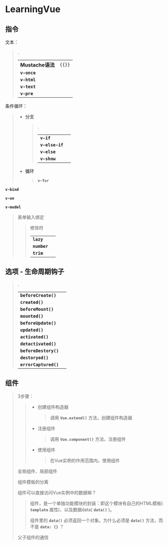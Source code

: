 # LearningVue



## 指令

文本：

> .
>
> |                  |        |
> | ---------------- | ------ |
> | **Mustache语法** | `{{}}` |
> | **`v-once`**     |        |
> | **`v-html`**     |        |
> | **`v-text`**     |        |
> | **`v-pre`**      |        |



条件循环：

> * **分支**
>
>   > .
>   >
>   > |                 |      |
>   > | --------------- | ---- |
>   > | **`v-if`**      |      |
>   > | **`v-else-if`** |      |
>   > | **`v-else`**    |      |
>   > | **`v-show`**    |      |
>
> * **循环**
>
>   > **`v-for`** 



**`v-bind`**

**`v-on`**

**`v-model`**

> 表单输入绑定
>
> > 
>
> > 修饰符
> >
> > |              |      |
> > | ------------ | ---- |
> > | **`lazy`**   |      |
> > | **`number`** |      |
> > | **`trim`**   |      |
> >
> > 



## 选项 - 生命周期钩子

> .
>
> |                       |      |
> | --------------------- | ---- |
> | **`beforeCreate()`**  |      |
> | **`created()`**       |      |
> | **`beforeMount()`**   |      |
> | **`mounted()`**       |      |
> | **`beforeUpdate()`**  |      |
> | **`updated()`**       |      |
> | **`activated()`**     |      |
> | **`detactivated()`**  |      |
> | **`beforeDestory()`** |      |
> | **`destoryed()`**     |      |
> | **`errorCaptured()`** |      |
>
> 



## 组件

> 3步骤：
>
> > * 创建组件构造器 
> >
> >   > 调用 **`Vue.extend()`** 方法，创建组件构造器
> >
> > * 注册组件
> >
> >   > 调用 **`Vue.component()`** 方法，注册组件
> >
> > * 使用组件
> >
> >   > 在Vue实例的作用范围内，使用组件
>
> 全局组件、局部组件
>
> 组件模板的分离
>
> 组件可以直接访问Vue实例中的数据嘛？
>
> > 组件，是一个单独功能模块的封装：即这个模块有自己的HTML模板( **`template`** 属性)、以及数据data( **`data()`** )。
> >
> > 组件里的 **`data()`** 必须返回一个对象。为什么必须是 **`data()`** 方法，而不是 **`data: {}`** ？
>
> 父子组件的通信

